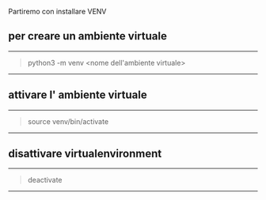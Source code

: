 Partiremo con  installare VENV

## per creare un  ambiente virtuale
----
> python3 -m venv  <nome dell'ambiente virtuale>

----
## attivare l' ambiente virtuale
---
> source  venv/bin/activate

----
## disattivare virtualenvironment
---
> deactivate

---